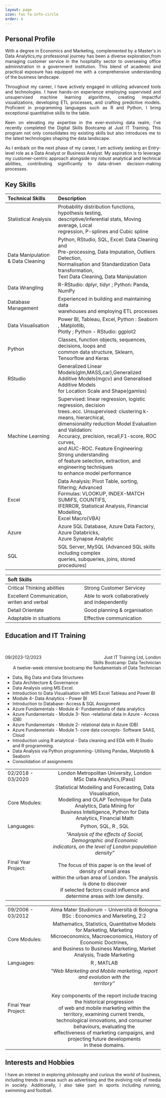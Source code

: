 ```yaml
---
layout: page
icon: fas fa-info-circle
order: 4
---
```


## Personal Profile

<div align="justify"> With a degree in Economics and Marketing, complemented by a Master's in Data Analytics,my professional journey has been a diverse exploration,from managing customer service in the hospitality sector to overseeing office administration in a government institution. This blend of academic and practical exposure has equipped me with a comprehensive understanding of the business landscape.   


Throughout my career, I have actively engaged in utilizing advanced tools and technologies. I have hands-on experience employing supervised and unsupervised machine learning algorithms, creating impactful visualizations, developing ETL processes, and crafting predictive models. Proficient in programming languages such as R and Python, I bring exceptional quantitative skills to the table.  


Keen on elevating my expertise in the ever-evolving data realm, I've recently completed the Digital Skills Bootcamp at Just IT Training. This program not only consolidates my existing skills but also introduces me to the latest technologies shaping the data landscape.


As I embark on the next phase of my career, I am actively seeking an Entry-level role as a Data Analyst or Business Analyst. My aspiration is to leverage my customer-centric approach alongside my robust analytical and technical abilities, contributing significantly to data-driven decision-making processes.  </div>

## Key Skills

| Technical Skills                  |                                                 Description                                                                                                       |
|:----------------------------------|:------------------------------------------------------------------------------------------------------------------------------------------------------------------|
| Statistical Analysis              |  Probability distribution functions, hypothesis testing,<br /> descriptive/inferential stats, Moving average, Local <br /> regression, P-splines and Cubic spline |
| Data Manipulation & Data Cleaning |  Python, RStudio, SQL, Excel: Data Cleaning and <br /> Pre-processing, Data Imputation, Outliers Detection,<br /> Normalisation and Standardization Data transformation, <br />Text Data Cleaning, Data Manipulation |
| Data Wrangling                    |  R-RStudio: dplyr, tidyr ; Python: Panda, NumPy|
| Database Management               |  Experienced in building and maintaining data <br />warehouses and employing ETL processes|
| Data Visualisation                |  Power BI, Tableau, Excel, Python : Seaborn , Matplotlib, <br />Plotly ; Python - RStudio: ggplot2|
| Python                            |  Classes, function objects, sequences, decisions, loops and<br /> common data structure, Sklearn, Tensorflow and Keras|
| RStudio                           |  Generalized Linear Models(glm,MASS,car),Generalized<br /> Additive Models(mgcv) and Generalised Additive Models <br />for Location Scale and Shape(gamlss)|
| Machine Learning                  |  Supervised: linear regression, logistic regression, decision<br /> trees..ecc. Unsupervised: clustering k-means, hierarchical,<br /> dimensionality reduction Model Evaluation and Validation: <br /> Accuracy, precision, recall,F1-score, ROC curves,<br /> and AUC-ROC. Feature Engineering: Strong understanding <br /> of feature selection, extraction, and engineering techniques <br /> to enhance model performance |
| Excel                             |  Data Analysis: Pivot Table, sorting, filtering; Advanced <br />Formulas: VLOOKUP, INDEX-MATCH SUMIFS, COUNTIFS, <br />IFERROR, Statistical Analysis, Financial Modelling, <br /> Excel Macro(VBA)| 
| Azure                             |  Azure SQL Database, Azure Data Factory, Azure Databricks,<br /> Azure Synapse Analytic|
| SQL                               |  SQL Server, MySQL (Advanced SQL skills including complex <br />queries, subqueries, joins, stored procedures)|


| Soft Skills                                   |                                               |
|:----------------------------------------------|:----------------------------------------------|
| Critical Thinking abilities                   | Strong Customer Servicey                      |
| Excellent Communication, writen and verbal    | Able to work collaboratively and independently|
| Detail Orientate                              | Good planning & organisation                  |
| Adaptable in situations                       | Effective communication                       |


## Education and IT Training
<br />
<p style='text-align: right;'>
<span style="float:left;">
        09/2023-12/2023
</span>
 Just IT Training Ltd, London <br />
 Skills Bootcamp: Data Technician <br />
 A twelve-week intensive bootcamp the fundamentals of Data Technician 
</p> 

*  Data, Big Data and Data Structures
*  Data Architecture & Governance
*  Data Analysis using MS Excel.
*  Introduction to Data Visualisation with MS Excel Tableau and Power BI
*  Module 4- Data Analytics – Power BI
*  Introduction to Database- Access & SQL Assignment
*  Azure Fundamentals - Module 4- Fundamentals of data analytics
*  Azure Fundamentals - Module 3- Non -relational data in Azure - Access (DB)
*  Azure Fundamentals - Module 2- relational data in Azure (DB)
*  Azure Fundamentals - Module 1- core data concepts- Software SAAS, Cloud
*  Introduction using R analytical - Data cleaning and EDA with R Studio and R  programming.
*  Data Analysis via Python programming- Utilising Pandas, Matplotlib & Seaborn
*  Consolidation of assignments 

|                                              |                                                             |
|:---------------------------------------------|:-----------------------------------------------------------:|
| 02/2018 - 03/2020                            |  London Metropolitan University, London <br /> MSc Data Analytics,(Pass) |
| Core Modules:                                |  Statistical Modelling and Forecasting, Data Visualisation, <br />  Modelling and OLAP Technique for Data Analytics, Data Mining for <br />Business Intelligence, Python for Data  Analytics, Financial   Math         |
| Languages:                                   |  Python, SQL, R , SQL                                       |
| Final Year Project:                          | *"Analysis of the effects of Social, Demographic and Economic <br />indicators, on the level of London population density”* <br /><br /> The focus of this paper is on the level of density of small areas <br /> within the urban area of London. The analysis is done to discover <br /> if selected factors could influence and determine areas with low density.            |                                                                     


|                                              |                                                             |
|:---------------------------------------------|:-----------------------------------------------------------:|
|  09/2006 - 03/2012                           |  Alma Mater Studiorum - Università di Bologna <br /> BSc : Economics and Marketing, 2:2 |
| Core Modules:                                | Mathematics, Statistics, Quantitative Models for Marketing, Marketing <br /> Microeconomics, Macroeconomics, History of Economic Doctrines, <br /> and Business to Business Marketing, Market Analysis, Trade Marketing   |
| Languages:                                   |  R , MATLAB                                                 |
| Final Year Project:                          | *"Web Marketing and Mobile marketing, report and evolution with the <br /> territory”* <br /> <br /> Key components of the report include tracing the historical progression <br /> of web and mobile marketing within the territory, examining current trends, <br /> technological innovations, and consumer behaviours, evaluating the <br /> effectiveness of marketing campaigns, and projecting future developments <br />  in these domains.|

## Interests and Hobbies

<div align="justify"> I have an interest in exploring philosophy and curious the world of business, including trends in areas such as advertising and the evolving role of media in society. Additionally, I also take part in sports including running, swimming and football. </div>  

